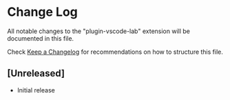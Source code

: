 # Change Log

All notable changes to the "plugin-vscode-lab" extension will be documented in this file.

Check [Keep a Changelog](http://keepachangelog.com/) for recommendations on how to structure this file.

## [Unreleased]

- Initial release